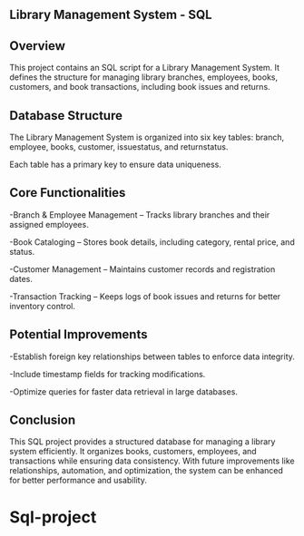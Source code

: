 ## Library Management System - SQL

## Overview

This project contains an SQL script for a Library Management System. It defines the structure for managing library branches, employees, books, customers, and book transactions, including book issues and returns.

## Database Structure

The Library Management System is organized into six key tables: branch, employee, books, customer, issuestatus, and returnstatus.

Each table has a primary key to ensure data uniqueness.

## Core Functionalities

-Branch & Employee Management – Tracks library branches and their assigned employees.

-Book Cataloging – Stores book details, including category, rental price, and status.

-Customer Management – Maintains customer records and registration dates.

-Transaction Tracking – Keeps logs of book issues and returns for better inventory control.

## Potential Improvements

-Establish foreign key relationships between tables to enforce data integrity.

-Include timestamp fields for tracking modifications.

-Optimize queries for faster data retrieval in large databases.

## Conclusion

This SQL project provides a structured database for managing a library system efficiently. It organizes books, customers, employees, and transactions while ensuring data consistency. With future improvements like relationships, automation, and optimization, the system can be enhanced for better performance and usability.

# Sql-project
